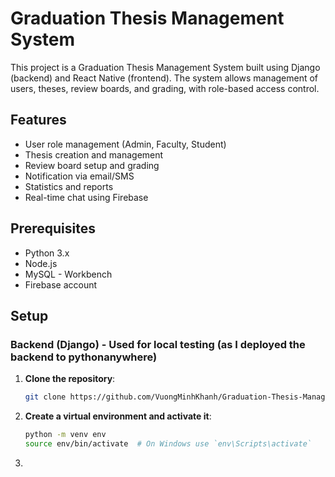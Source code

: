 # Graduation Thesis Management System

This project is a Graduation Thesis Management System built using Django (backend) and React Native (frontend). The system allows management of users, theses, review boards, and grading, with role-based access control.

## Features

- User role management (Admin, Faculty, Student)
- Thesis creation and management
- Review board setup and grading
- Notification via email/SMS
- Statistics and reports
- Real-time chat using Firebase

## Prerequisites

- Python 3.x
- Node.js
- MySQL - Workbench
- Firebase account

## Setup

### Backend (Django) - Used for local testing (as I deployed the backend to pythonanywhere)

1. **Clone the repository**:

   ```bash
   git clone https://github.com/VuongMinhKhanh/Graduation-Thesis-Management-App
   ```

2. **Create a virtual environment and activate it**:
    ```bash
    python -m venv env
    source env/bin/activate  # On Windows use `env\Scripts\activate`
    ```
4. 
